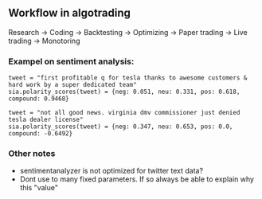 ## Workflow in algotrading 
Research -> Coding -> Backtesting -> Optimizing -> Paper trading -> Live trading -> Monotoring 


### Exampel on sentiment analysis:
    tweet = "first profitable q for tesla thanks to awesome customers & hard work by a super dedicated team" 
    sia.polarity_scores(tweet) = {neg: 0.051, neu: 0.331, pos: 0.618, compound: 0.9468}

    tweet = "not all good news. virginia dmv commissioner just denied tesla dealer license" 
    sia.polarity_scores(tweet) = {neg: 0.347, neu: 0.653, pos: 0.0, compound: -0.6492}


### Other notes 
* sentimentanalyzer is not optimized for twitter text data?
* Dont use to many fixed parameters. If so always be able to explain why this "value" 
